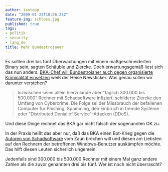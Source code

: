 ```yaml
---
author: isotopp
date: "2009-01-23T18:56:23Z"
feature-img: schloss.jpg
published: true
tags:
- politik
- security
- lang_de
title: Mehr Bundestrojaner
---
```

Es sollten drei bis fünf Überwachungen mit einem maßgeschneiderten Binary
sein, sagten Schäuble und Ziercke. Doch erwartungsgemäß liest sich das nun
anders.
[BKA-Chef will Bundestrojaner auch gegen organisierte Kriminalität einsetzen](http://www.heise.de/newsticker/BKA-Chef-will-Bundestrojaner-auch-gegen-organisierte-Kriminalitaet-einsetzen--/meldung/122019)
weiß der Heise Newsticker. Was genau sollen wir darunter verstehen?

> Inzwischen seien allein hierzulande aber "täglich 300.000 bis 500.000"
> Rechner mit Schadsoftware infiziert, schilderte Ziercke den Umfang von
> Cybercrime. Die Folge sei der Missbrauch der befallenen Computer für
> Phishing, Spamming, den Einbruch in fremde Systeme oder "Distributed
> Denial of Service"-Attacken (DDoS).

Und diese Dinge rechnet das BKA gar nicht falsch der sogenannten OK zu.

In der Praxis heißt das aber nur, daß das BKA einen Bot-Krieg gegen die
[Autoren von Schadsoftware](http://philosecurity.org/2009/01/12/interview-with-an-adware-author)
vom Zaun brechen will und diesen am Liebsten auf den Rechnern der
betroffenen Windows-Benutzer auskämpfen möchte. Das hilft diesen Leuten
sicherlich ungemein.

Jedenfalls sind 300.000 bis 500.000 Rechner mit einem Mal ganz andere Zahlen
als die zuvor genannten drei bis fünf. Wer ist noch nicht überrascht?
